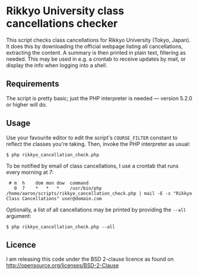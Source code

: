 # Rikkyo University class cancellations checker

This script checks class cancellations for Rikkyo University (Tokyo, Japan). It does this by downloading the official webpage
listing all cancellations, extracting the content. A summary is then printed in plain text, filtering as needed. This may be
used in e.g. a crontab to receive updates by mail, or display the info when logging into a shell.

## Requirements

The script is pretty basic; just the PHP interpreter is needed — version 5.2.0 or higher will do.

## Usage

Use your favourite editor to edit the script's `COURSE_FILTER` constant to reflect the classes you're taking. Then, invoke
the PHP interpreter as usual:
```
$ php rikkyo_cancellation_check.php
```

To be notified by email of class cancellations, I use a crontab that runs every morning at 7:
```
 # m  h    dom mon dow  command
   0  7    *   *   *    /usr/bin/php /home/aaron/scripts/rikkyo_cancellation_check.php | mail -E -s "Rikkyo Class Cancellations" user@domain.com
```

Optionally, a list of all cancellations may be printed by providing the `--all` argument: 
```
$ php rikkyo_cancellation_check.php --all
```

## Licence

I am releasing this code under the BSD 2-clause licence as found on http://opensource.org/licenses/BSD-2-Clause

